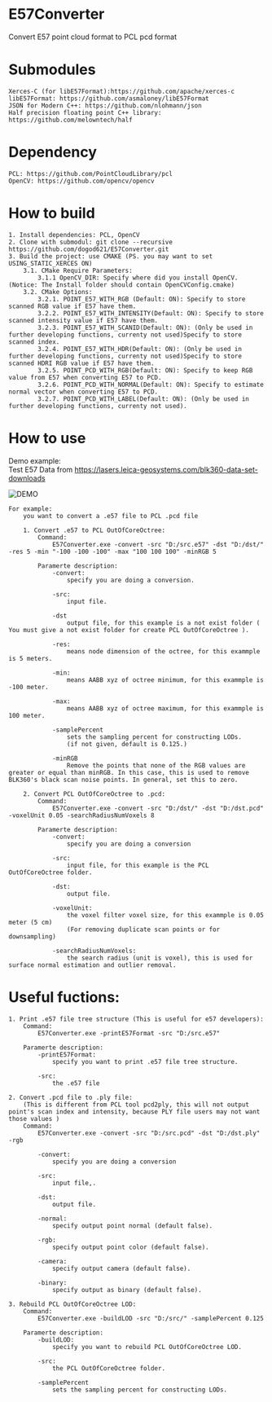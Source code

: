 # E57Converter
Convert E57 point cloud format to PCL pcd format 

# Submodules
	Xerces-C (for libE57Format):https://github.com/apache/xerces-c
	libE57Format: https://github.com/asmaloney/libE57Format
	JSON for Modern C++: https://github.com/nlohmann/json
	Half precision floating point C++ library: https://github.com/melowntech/half

# Dependency
	PCL: https://github.com/PointCloudLibrary/pcl
	OpenCV: https://github.com/opencv/opencv

# How to build
	1. Install dependencies: PCL, OpenCV
	2. Clone with submodul: git clone --recursive https://github.com/dogod621/E57Converter.git
	3. Build the project: use CMAKE (PS. you may want to set USING_STATIC_XERCES ON)
		3.1. CMake Require Parameters:
			3.1.1 OpenCV_DIR: Specify where did you install OpenCV. (Notice: The Install folder should contain OpenCVConfig.cmake)
		3.2. CMake Options:
			3.2.1. POINT_E57_WITH_RGB (Default: ON): Specify to store scanned RGB value if E57 have them.
			3.2.2. POINT_E57_WITH_INTENSITY(Default: ON): Specify to store scanned intensity value if E57 have them.
			3.2.3. POINT_E57_WITH_SCANID(Default: ON): (Only be used in further developing functions, currenty not used)Specify to store scanned index.
			3.2.4. POINT_E57_WITH_HDR(Default: ON): (Only be used in further developing functions, currenty not used)Specify to store scanned HDRI RGB value if E57 have them.
			3.2.5. POINT_PCD_WITH_RGB(Default: ON): Specify to keep RGB value from E57 when converting E57 to PCD.
			3.2.6. POINT_PCD_WITH_NORMAL(Default: ON): Specify to estimate normal vector when converting E57 to PCD.
			3.2.7. POINT_PCD_WITH_LABEL(Default: ON): (Only be used in further developing functions, currenty not used).

# How to use
Demo example:<br>
Test E57 Data from https://lasers.leica-geosystems.com/blk360-data-set-downloads

![DEMO](https://user-images.githubusercontent.com/6807005/57923706-9c782f00-78d5-11e9-9bdc-5087cad178ef.jpg)
	
	
	For example: 
		you want to convert a .e57 file to PCL .pcd file
		
		1. Convert .e57 to PCL OutOfCoreOctree: 
			Command:
				E57Converter.exe -convert -src "D:/src.e57" -dst "D:/dst/" -res 5 -min "-100 -100 -100" -max "100 100 100" -minRGB 5
		
			Paramerte description:
				-convert:
					specify you are doing a conversion.
				
				-src:
					input file.
					
				-dst
					output file, for this example is a not exist folder ( You must give a not exist folder for create PCL OutOfCoreOctree ).
					
				-res: 
					means node dimension of the octree, for this exammple is 5 meters.
					
				-min: 
					means AABB xyz of octree minimum, for this exammple is -100 meter.
					
				-max: 
					means AABB xyz of octree maximum, for this exammple is 100 meter.
					
				-samplePercent 
					sets the sampling percent for constructing LODs.
					(if not given, default is 0.125.)
					
				-minRGB
					Remove the points that none of the RGB values are greater or equal than minRGB. In this case, this is used to remove BLK360's black scan noise points. In general, set this to zero.
					
		2. Convert PCL OutOfCoreOctree to .pcd:
			Command:
				E57Converter.exe -convert -src "D:/dst/" -dst "D:/dst.pcd" -voxelUnit 0.05 -searchRadiusNumVoxels 8
				
			Paramerte description:
				-convert:
					specify you are doing a conversion
				
				-src:
					input file, for this example is the PCL OutOfCoreOctree folder.
					
				-dst:
					output file.
					
				-voxelUnit:
					the voxel filter voxel size, for this exammple is 0.05 meter (5 cm)
					(For removing duplicate scan points or for downsampling)
					
				-searchRadiusNumVoxels:
					the search radius (unit is voxel), this is used for surface normal estimation and outlier removal.

# Useful fuctions:
	1. Print .e57 file tree structure (This is useful for e57 developers):
		Command:
			E57Converter.exe -printE57Format -src "D:/src.e57"
		
		Paramerte description:
			-printE57Format:
				specify you want to print .e57 file tree structure.
				
			-src:
				the .e57 file
				
	2. Convert .pcd file to .ply file: 
		(This is different from PCL tool pcd2ply, this will not output point's scan index and intensity, because PLY file users may not want those values )
		Command:
			E57Converter.exe -convert -src "D:/src.pcd" -dst "D:/dst.ply" -rgb
			
			-convert:
				specify you are doing a conversion
				
			-src:
				input file,.
				
			-dst:
				output file.
				
			-normal:
				specify output point normal (default false).
				
			-rgb:
				specify output point color (default false).
				
			-camera:
				specify output camera (default false).
			
			-binary:
				specify output as binary (default false).
			
	3. Rebuild PCL OutOfCoreOctree LOD:
		Command:
			E57Converter.exe -buildLOD -src "D:/src/" -samplePercent 0.125
	
		Paramerte description:
			-buildLOD:
				specify you want to rebuild PCL OutOfCoreOctree LOD.
				
			-src:
				the PCL OutOfCoreOctree folder.
				
			-samplePercent 
				sets the sampling percent for constructing LODs.
				